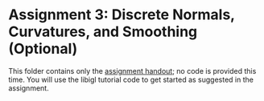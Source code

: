 # Assignment 3: Discrete Normals, Curvatures, and Smoothing (Optional)

This folder contains only the
[assignment handout](assignment3.pdf);
no code is provided this time. You will use the libigl tutorial code to get
started as suggested in the assignment.